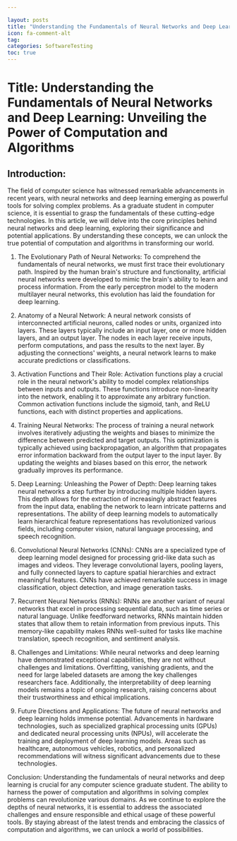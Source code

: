 ```yaml
---

layout: posts
title: "Understanding the Fundamentals of Neural Networks and Deep Learning"
icon: fa-comment-alt
tag:      
categories: SoftwareTesting
toc: true
---
```




# Title: Understanding the Fundamentals of Neural Networks and Deep Learning: Unveiling the Power of Computation and Algorithms

## Introduction:
The field of computer science has witnessed remarkable advancements in recent years, with neural networks and deep learning emerging as powerful tools for solving complex problems. As a graduate student in computer science, it is essential to grasp the fundamentals of these cutting-edge technologies. In this article, we will delve into the core principles behind neural networks and deep learning, exploring their significance and potential applications. By understanding these concepts, we can unlock the true potential of computation and algorithms in transforming our world.

1. The Evolutionary Path of Neural Networks:
To comprehend the fundamentals of neural networks, we must first trace their evolutionary path. Inspired by the human brain's structure and functionality, artificial neural networks were developed to mimic the brain's ability to learn and process information. From the early perceptron model to the modern multilayer neural networks, this evolution has laid the foundation for deep learning.

2. Anatomy of a Neural Network:
A neural network consists of interconnected artificial neurons, called nodes or units, organized into layers. These layers typically include an input layer, one or more hidden layers, and an output layer. The nodes in each layer receive inputs, perform computations, and pass the results to the next layer. By adjusting the connections' weights, a neural network learns to make accurate predictions or classifications.

3. Activation Functions and Their Role:
Activation functions play a crucial role in the neural network's ability to model complex relationships between inputs and outputs. These functions introduce non-linearity into the network, enabling it to approximate any arbitrary function. Common activation functions include the sigmoid, tanh, and ReLU functions, each with distinct properties and applications.

4. Training Neural Networks:
The process of training a neural network involves iteratively adjusting the weights and biases to minimize the difference between predicted and target outputs. This optimization is typically achieved using backpropagation, an algorithm that propagates error information backward from the output layer to the input layer. By updating the weights and biases based on this error, the network gradually improves its performance.

5. Deep Learning: Unleashing the Power of Depth:
Deep learning takes neural networks a step further by introducing multiple hidden layers. This depth allows for the extraction of increasingly abstract features from the input data, enabling the network to learn intricate patterns and representations. The ability of deep learning models to automatically learn hierarchical feature representations has revolutionized various fields, including computer vision, natural language processing, and speech recognition.

6. Convolutional Neural Networks (CNNs):
CNNs are a specialized type of deep learning model designed for processing grid-like data such as images and videos. They leverage convolutional layers, pooling layers, and fully connected layers to capture spatial hierarchies and extract meaningful features. CNNs have achieved remarkable success in image classification, object detection, and image generation tasks.

7. Recurrent Neural Networks (RNNs):
RNNs are another variant of neural networks that excel in processing sequential data, such as time series or natural language. Unlike feedforward networks, RNNs maintain hidden states that allow them to retain information from previous inputs. This memory-like capability makes RNNs well-suited for tasks like machine translation, speech recognition, and sentiment analysis.

8. Challenges and Limitations:
While neural networks and deep learning have demonstrated exceptional capabilities, they are not without challenges and limitations. Overfitting, vanishing gradients, and the need for large labeled datasets are among the key challenges researchers face. Additionally, the interpretability of deep learning models remains a topic of ongoing research, raising concerns about their trustworthiness and ethical implications.

9. Future Directions and Applications:
The future of neural networks and deep learning holds immense potential. Advancements in hardware technologies, such as specialized graphical processing units (GPUs) and dedicated neural processing units (NPUs), will accelerate the training and deployment of deep learning models. Areas such as healthcare, autonomous vehicles, robotics, and personalized recommendations will witness significant advancements due to these technologies.

Conclusion:
Understanding the fundamentals of neural networks and deep learning is crucial for any computer science graduate student. The ability to harness the power of computation and algorithms in solving complex problems can revolutionize various domains. As we continue to explore the depths of neural networks, it is essential to address the associated challenges and ensure responsible and ethical usage of these powerful tools. By staying abreast of the latest trends and embracing the classics of computation and algorithms, we can unlock a world of possibilities.